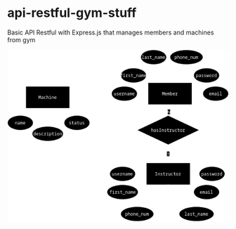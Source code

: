 # api-restful-gym-stuff
Basic API Restful with Express.js that manages members and machines from gym

![img](./api%20gym%20stuff.png)